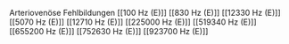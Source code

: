 Arteriovenöse Fehlbildungen
[[100 Hz (E)]]
[[830 Hz (E)]]
[[12330 Hz (E)]]
[[5070 Hz (E)]]
[[12710 Hz (E)]]
[[225000 Hz (E)]]
[[519340 Hz (E)]]
[[655200 Hz (E)]]
[[752630 Hz (E)]]
[[923700 Hz (E)]]